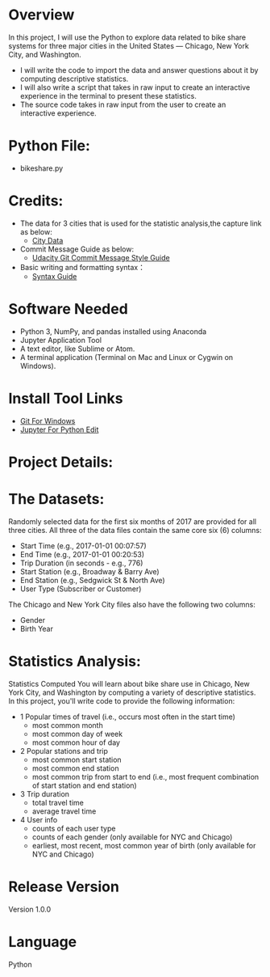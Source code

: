 # Overview
In this project, I will use the Python to explore data related to bike share systems for three major cities in the United States — Chicago, New York City, and Washington.
* I will write the code to import the data and answer questions about it by computing descriptive statistics.
* I will also write a script that takes in raw input to create an interactive experience in the terminal to present these statistics.
* The source code takes in raw input from the user to create an interactive experience.
# Python File:
* bikeshare.py
# Credits:
* The data for 3 cities that is used for the statistic analysis,the capture link as below:<br>  
	* [City Data](https://github.com/williams0223/Udacity_US-Bikeshare-Data-Exploration/blob/main/City%20Data.zip)<br>  
* Commit Message Guide as below: <br> 
	* [Udacity Git Commit Message Style Guide](https://udacity.github.io/git-styleguide/)<br> 
* Basic writing and formatting syntax：<br>
	* [Syntax Guide](https://docs.github.com/en/get-started/writing-on-github/getting-started-with-writing-and-formatting-on-github/basic-writing-and-formatting-syntax)<br> 
# Software Needed
* Python 3, NumPy, and pandas installed using Anaconda
* Jupyter Application Tool
* A text editor, like Sublime or Atom.
* A terminal application (Terminal on Mac and Linux or Cygwin on Windows).
# Install Tool Links
* [Git For Windows](https://gitforwindows.org/)
* [Jupyter For Python Edit](https://jupyter.org/try)
# Project Details:
# The Datasets:
Randomly selected data for the first six months of 2017 are provided for all three cities. All three of the data files contain the same core six (6) columns:
* Start Time (e.g., 2017-01-01 00:07:57)
* End Time (e.g., 2017-01-01 00:20:53)
* Trip Duration (in seconds - e.g., 776)
* Start Station (e.g., Broadway & Barry Ave)
* End Station (e.g., Sedgwick St & North Ave)
* User Type (Subscriber or Customer)<br>

The Chicago and New York City files also have the following two columns:
* Gender
* Birth Year
# Statistics Analysis:
Statistics Computed
You will learn about bike share use in Chicago, New York City, and Washington by computing a variety of descriptive statistics. In this project, you'll write code to provide the following information:
* 1 Popular times of travel (i.e., occurs most often in the start time)<br>  
	* most common month
	* most common day of week
	* most common hour of day
* 2 Popular stations and trip
	* most common start station
	* most common end station
	* most common trip from start to end (i.e., most frequent combination of start station and end station)<br>  
* 3 Trip duration
	* total travel time
	* average travel time<br>  
* 4 User info
	* counts of each user type
	* counts of each gender (only available for NYC and Chicago)
	* earliest, most recent, most common year of birth (only available for NYC and Chicago)<br>  
# Release Version
Version 1.0.0
# Language
Python
